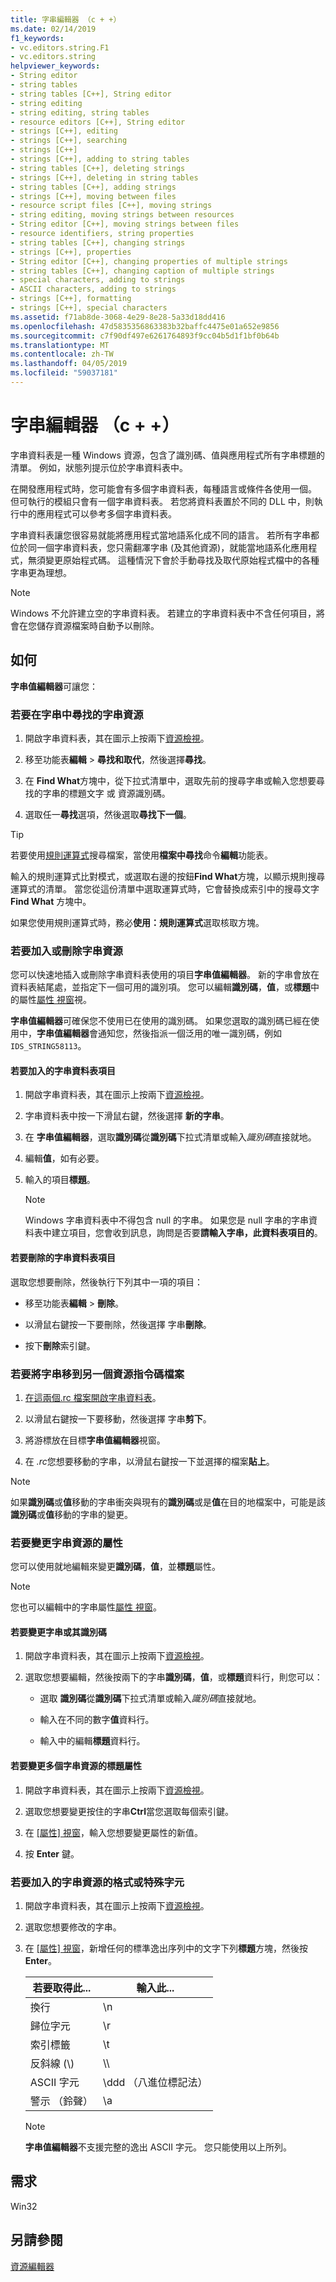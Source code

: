 ```yaml
---
title: 字串編輯器 （c + +）
ms.date: 02/14/2019
f1_keywords:
- vc.editors.string.F1
- vc.editors.string
helpviewer_keywords:
- String editor
- string tables
- string tables [C++], String editor
- string editing
- string editing, string tables
- resource editors [C++], String editor
- strings [C++], editing
- strings [C++], searching
- strings [C++]
- strings [C++], adding to string tables
- string tables [C++], deleting strings
- strings [C++], deleting in string tables
- string tables [C++], adding strings
- strings [C++], moving between files
- resource script files [C++], moving strings
- string editing, moving strings between resources
- String editor [C++], moving strings between files
- resource identifiers, string properties
- string tables [C++], changing strings
- strings [C++], properties
- String editor [C++], changing properties of multiple strings
- string tables [C++], changing caption of multiple strings
- special characters, adding to strings
- ASCII characters, adding to strings
- strings [C++], formatting
- strings [C++], special characters
ms.assetid: f71ab8de-3068-4e29-8e28-5a33d18dd416
ms.openlocfilehash: 47d5835356863383b32baffc4475e01a652e9856
ms.sourcegitcommit: c7f90df497e6261764893f9cc04b5d1f1bf0b64b
ms.translationtype: MT
ms.contentlocale: zh-TW
ms.lasthandoff: 04/05/2019
ms.locfileid: "59037181"
---
```

# <a name="string-editor-c"></a>字串編輯器 （c + +）

字串資料表是一種 Windows 資源，包含了識別碼、值與應用程式所有字串標題的清單。 例如，狀態列提示位於字串資料表中。

在開發應用程式時，您可能會有多個字串資料表，每種語言或條件各使用一個。 但可執行的模組只會有一個字串資料表。 若您將資料表置於不同的 DLL 中，則執行中的應用程式可以參考多個字串資料表。

字串資料表讓您很容易就能將應用程式當地語系化成不同的語言。 若所有字串都位於同一個字串資料表，您只需翻凙字串 (及其他資源)，就能當地語系化應用程式，無須變更原始程式碼。 這種情況下會於手動尋找及取代原始程式檔中的各種字串更為理想。

> [!NOTE]
> Windows 不允許建立空的字串資料表。 若建立的字串資料表中不含任何項目，將會在您儲存資源檔案時自動予以刪除。

## <a name="how-to"></a>如何

**字串值編輯器**可讓您：

### <a name="to-find-a-string-resource-in-the-string-table"></a>若要在字串中尋找的字串資源

1. 開啟字串資料表，其在圖示上按兩下[資源檢視](how-to-create-a-resource-script-file.md#create-resources)。

1. 移至功能表**編輯** > **尋找和取代**，然後選擇**尋找**。

1. 在  **Find What**方塊中，從下拉式清單中，選取先前的搜尋字串或輸入您想要尋找的字串的標題文字 或 資源識別碼。

1. 選取任一**尋找**選項，然後選取**尋找下一個**。

> [!TIP]
> 若要使用[規則運算式](/visualstudio/ide/using-regular-expressions-in-visual-studio)搜尋檔案，當使用**檔案中尋找**命令**編輯**功能表。
>
> 輸入的規則運算式比對模式，或選取右邊的按鈕**Find What**方塊，以顯示規則搜尋運算式的清單。 當您從這份清單中選取運算式時，它會替換成索引中的搜尋文字**Find What**  方塊中。
>
> 如果您使用規則運算式時，務必**使用：規則運算式**選取核取方塊。

### <a name="to-add-or-delete-a-string-resource"></a>若要加入或刪除字串資源

您可以快速地插入或刪除字串資料表使用的項目**字串值編輯器**。 新的字串會放在資料表結尾處，並指定下一個可用的識別項。 您可以編輯**識別碼**，**值**，或**標題**中的屬性[屬性 視窗](/visualstudio/ide/reference/properties-window)視。

**字串值編輯器**可確保您不使用已在使用的識別碼。 如果您選取的識別碼已經在使用中，**字串值編輯器**會通知您，然後指派一個泛用的唯一識別碼，例如`IDS_STRING58113`。

#### <a name="to-add-a-string-table-entry"></a>若要加入的字串資料表項目

1. 開啟字串資料表，其在圖示上按兩下[資源檢視](how-to-create-a-resource-script-file.md#create-resources)。

1. 字串資料表中按一下滑鼠右鍵，然後選擇 **新的字串**。

1. 在 **字串值編輯器**，選取**識別碼**從**識別碼**下拉式清單或輸入*識別碼*直接就地。

1. 編輯**值**，如有必要。

1. 輸入的項目**標題**。

   > [!NOTE]
   > Windows 字串資料表中不得包含 null 的字串。 如果您是 null 字串的字串資料表中建立項目，您會收到訊息，詢問是否要**請輸入字串，此資料表項目的**。

#### <a name="to-delete-a-string-table-entry"></a>若要刪除的字串資料表項目

選取您想要刪除，然後執行下列其中一項的項目：

- 移至功能表**編輯** > **刪除**。

- 以滑鼠右鍵按一下要刪除，然後選擇 字串**刪除**。

- 按下**刪除**索引鍵。

### <a name="to-move-a-string-from-one-resource-script-file-to-another"></a>若要將字串移到另一個資源指令碼檔案

1. [在這兩個.rc 檔案開啟字串資料表](../windows/how-to-create-a-resource-script-file.md)。

1. 以滑鼠右鍵按一下要移動，然後選擇 字串**剪下**。

1. 將游標放在目標**字串值編輯器**視窗。

1. 在  *.rc*您想要移動的字串，以滑鼠右鍵按一下並選擇的檔案**貼上**。

> [!NOTE]
> 如果**識別碼**或**值**移動的字串衝突與現有的**識別碼**或是**值**在目的地檔案中，可能是該**識別碼**或**值**移動的字串的變更。

### <a name="to-change-the-properties-of-a-string-resource"></a>若要變更字串資源的屬性

您可以使用就地編輯來變更**識別碼**，**值**，並**標題**屬性。

> [!NOTE]
>  您也可以編輯中的字串屬性[屬性 視窗](/visualstudio/ide/reference/properties-window)。

#### <a name="to-change-a-string-or-its-identifier"></a>若要變更字串或其識別碼

1. 開啟字串資料表，其在圖示上按兩下[資源檢視](how-to-create-a-resource-script-file.md#create-resources)。

1. 選取您想要編輯，然後按兩下的字串**識別碼**，**值**，或**標題**資料行，則您可以：

   - 選取 **識別碼**從**識別碼**下拉式清單或輸入*識別碼*直接就地。

   - 輸入在不同的數字**值**資料行。

   - 輸入中的編輯**標題**資料行。

#### <a name="to-change-the-caption-property-of-multiple-string-resources"></a>若要變更多個字串資源的標題屬性

1. 開啟字串資料表，其在圖示上按兩下[資源檢視](how-to-create-a-resource-script-file.md#create-resources)。

1. 選取您想要變更按住的字串**Ctrl**當您選取每個索引鍵。

1. 在 [[屬性] 視窗](/visualstudio/ide/reference/properties-window)，輸入您想要變更屬性的新值。

1. 按 **Enter** 鍵。

### <a name="to-add-formatting-or-special-characters-to-a-string-resource"></a>若要加入的字串資源的格式或特殊字元

1. 開啟字串資料表，其在圖示上按兩下[資源檢視](how-to-create-a-resource-script-file.md#create-resources)。

1. 選取您想要修改的字串。

1. 在 [[屬性] 視窗](/visualstudio/ide/reference/properties-window)，新增任何的標準逸出序列中的文字下列**標題**方塊，然後按**Enter**。

   |若要取得此...|輸入此...|
   |-----------------|---------------|
   | 換行 | \\n |
   | 歸位字元 | \\r |
   | 索引標籤 | \\t |
   | 反斜線 (\\) | \\\\ |
   | ASCII 字元 | \\ddd （八進位標記法） |
   | 警示 （鈴聲） | \\a |

   > [!NOTE]
   > **字串值編輯器**不支援完整的逸出 ASCII 字元。 您只能使用以上所列。

## <a name="requirements"></a>需求

Win32

## <a name="see-also"></a>另請參閱

[資源編輯器](../windows/resource-editors.md)
<!--
[Strings](https://msdn.microsoft.com/library/windows/desktop/ms646979.aspx)<br/>
[About Strings](/windows/desktop/menurc/about-strings)<br/>
[Customizing window layouts](/visualstudio/ide/customizing-window-layouts-in-visual-studio)-->